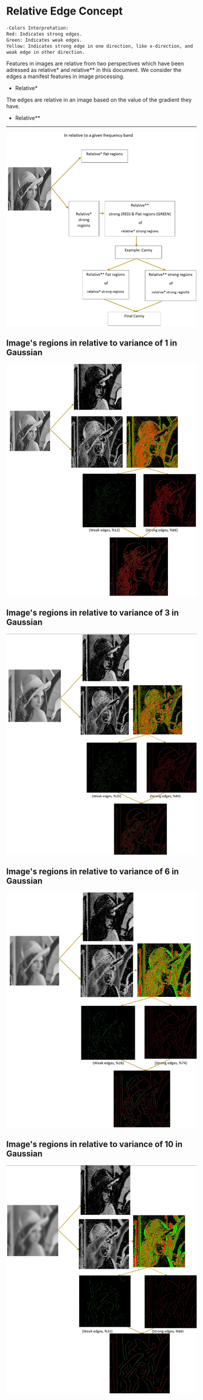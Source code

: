 # Relative Edge Concept
```
-Colors Interpretation:
Red: Indicates strong edges.
Green: Indicates weak edges.
Yellow: Indicates strong edge in one direction, like x-direction, and weak edge in other direction.
```
Features in images are relative from two perspectives which have been adressed as relative* and relative** in this document. We consider the edges a manifest features in image processing.
- Relative*

The edges are relative in an image based on the value of the gradient they have.
- Relative**

--------------------------------------------
![1](https://github.com/onionhub/TIP/blob/Drafts/Relative%20Edge/Re0.jpg)
## Image's regions in relative to variance of 1 in Gaussian
![2](https://github.com/onionhub/TIP/blob/Drafts/Relative%20Edge/Re1.jpg)
## Image's regions in relative to variance of 3 in Gaussian
![3](https://github.com/onionhub/TIP/blob/Drafts/Relative%20Edge/Re2.jpg)
## Image's regions in relative to variance of 6 in Gaussian
![4](https://github.com/onionhub/TIP/blob/Drafts/Relative%20Edge/Re3.jpg)
## Image's regions in relative to variance of 10 in Gaussian
![5](https://github.com/onionhub/TIP/blob/Drafts/Relative%20Edge/Re4.jpg)
